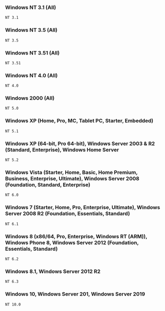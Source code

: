 ### Windows NT 3.1 (All)
```
NT 3.1 
```

### Windows NT 3.5 (All)
```
NT 3.5
```

### Windows NT 3.51 (All)
```
NT 3.51
```

### Windows NT 4.0 (All)
```
NT 4.0
```

### Windows 2000 (All)
```
NT 5.0 
```

### Windows XP (Home, Pro, MC, Tablet PC, Starter, Embedded)
```
NT 5.1 
```

### Windows XP (64-bit, Pro 64-bit), Windows Server 2003 & R2 (Standard, Enterprise), Windows Home Server
```
NT 5.2
```

### Windows Vista (Starter, Home, Basic, Home Premium, Business, Enterprise, Ultimate), Windows Server 2008 (Foundation, Standard, Enterprise)
```
NT 6.0 
```

### Windows 7 (Starter, Home, Pro, Enterprise, Ultimate), Windows Server 2008 R2 (Foundation, Essentials, Standard)
```
NT 6.1
```

### Windows 8 (x86/64, Pro, Enterprise, Windows RT (ARM)), Windows Phone 8, Windows Server 2012 (Foundation, Essentials, Standard)
```
NT 6.2
```

### Windows 8.1, Windows Server 2012 R2
```
NT 6.3
```

### Windows 10, Windows Server 201, Windows Server 2019
```
NT 10.0
```

